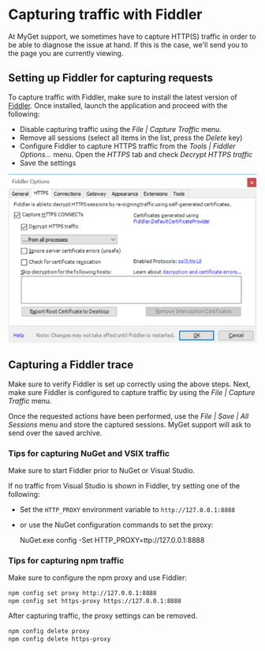 # Capturing traffic with Fiddler

At MyGet support, we sometimes have to capture HTTP(S) traffic in order to be able to diagnose the issue at hand. If this is the case, we'll send you to the page you are currently viewing.

## Setting up Fiddler for capturing requests

To capture traffic with Fiddler, make sure to install the latest version of [Fiddler](http://www.telerik.com/download/fiddler). Once installed, launch the application and proceed with the following:

* Disable capturing traffic using the *File | Capture Traffic* menu.
* Remove all sessions (select all items in the list, press the *Delete* key)
* Configure Fiddler to capture HTTPS traffic from the *Tools | Fiddler Options...* menu. Open the *HTTPS* tab and check *Decrypt HTTPS traffic*
* Save the settings

![SymbolServer URL in MyGet feed settings](Images/FiddlerHttps.png)

## Capturing a Fiddler trace

Make sure to verify Fiddler is set up correctly using the above steps. Next, make sure Fiddler is configured to capture traffic by using the *File | Capture Traffic* menu.

Once the requested actions have been performed, use the *File | Save | All Sessions* menu and store the captured sessions. MyGet support will ask to send over the saved archive.

### Tips for capturing NuGet and VSIX traffic

Make sure to start Fiddler prior to NuGet or Visual Studio.

If no traffic from Visual Studio is shown in Fiddler, try setting one of the following:

* Set the `HTTP_PROXY` environment variable to `http://127.0.0.1:8888`
* or use the NuGet configuration commands to set the proxy:

	NuGet.exe config -Set HTTP_PROXY=ttp://127.0.0.1:8888

### Tips for capturing npm traffic

Make sure to configure the npm proxy and use Fiddler:

	npm config set proxy http://127.0.0.1:8888
	npm config set https-proxy https://127.0.0.1:8888

After capturing traffic, the proxy settings can be removed.

	npm config delete proxy
	npm config delete https-proxy
